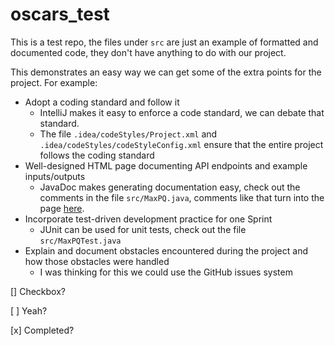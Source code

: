 # oscars_test

This is a test repo, the files under `src` are just an example of formatted and documented code, they don't have
anything to do with our project.

This demonstrates an easy way we can get some of the extra points for the project.
For example:

- Adopt a coding standard and follow it
    - IntelliJ makes it easy to enforce a code standard, we can debate that standard.
    - The file `.idea/codeStyles/Project.xml` and `.idea/codeStyles/codeStyleConfig.xml` ensure that the entire project
    follows the coding standard
- Well-designed HTML page documenting API endpoints and example inputs/outputs
    - JavaDoc makes generating documentation easy, check out the comments in the file `src/MaxPQ.java`, comments like
    that turn into the page [here](https://zedchance.github.io/oscars_test).
- Incorporate test-driven development practice for one Sprint
    - JUnit can be used for unit tests, check out the file `src/MaxPQTest.java`
- Explain and document obstacles encountered during the project and how those obstacles were handled
    - I was thinking for this we could use the GitHub issues system

[] Checkbox?

[ ] Yeah?

[x] Completed?
